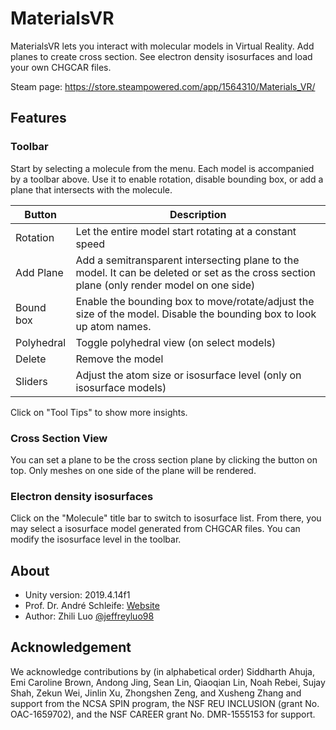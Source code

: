 # MaterialsVR
MaterialsVR lets you interact with molecular models in Virtual Reality. Add planes to create cross section. See electron density isosurfaces and load your own CHGCAR files.

Steam page: https://store.steampowered.com/app/1564310/Materials_VR/

## Features

### Toolbar

Start by selecting a molecule from the menu. Each model is accompanied by a toolbar above. Use it to enable rotation, disable bounding box, or add a plane that intersects with the molecule.

| Button     | Description                                                                                                                                |
|------------|--------------------------------------------------------------------------------------------------------------------------------------------|
| Rotation   | Let the entire model start rotating at a constant speed                                                                                    |
| Add Plane  | Add a semitransparent intersecting plane to the model. It can be deleted or set as the cross section plane (only render model on one side) |
| Bound box  | Enable the bounding box to move/rotate/adjust the size of the model. Disable the bounding box to look up atom names.                       |
| Polyhedral | Toggle polyhedral view (on select models)                                                                                                  |
| Delete     | Remove the model                                                                                                                           |
| Sliders    | Adjust the atom size or isosurface level (only on isosurface models)                                                                       |

Click on "Tool Tips" to show more insights.

### Cross Section View

You can set a plane to be the cross section plane by clicking the button on top. Only meshes on one side of the plane will be rendered.

### Electron density isosurfaces

Click on the "Molecule" title bar to switch to isosurface list. From there, you may select a isosurface model generated from CHGCAR files. You can modify the isosurface level in the toolbar.

## About
- Unity version: 2019.4.14f1
- Prof. Dr. André Schleife: [Website](http://schleife.matse.illinois.edu)
- Author: Zhili Luo [@jeffreyluo98](https://github.com/jeffreyluo98)

## Acknowledgement
We acknowledge contributions by (in alphabetical order) Siddharth Ahuja, Emi Caroline Brown, Andong Jing, Sean Lin, Qiaoqian Lin, Noah Rebei, Sujay Shah, Zekun Wei, Jinlin Xu, Zhongshen Zeng, and Xusheng Zhang and support from the NCSA SPIN program, the NSF REU INCLUSION (grant No. OAC-1659702), and the NSF CAREER grant No. DMR-1555153 for support.
